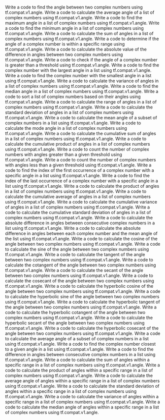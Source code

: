 Write a code to find the angle between two complex numbers using tf.compat.v1.angle.
Write a code to calculate the average angle of a list of complex numbers using tf.compat.v1.angle.
Write a code to find the maximum angle in a list of complex numbers using tf.compat.v1.angle.
Write a code to find the minimum angle in a list of complex numbers using tf.compat.v1.angle.
Write a code to calculate the sum of angles in a list of complex numbers using tf.compat.v1.angle.
Write a code to determine if the angle of a complex number is within a specific range using tf.compat.v1.angle.
Write a code to calculate the absolute value of the difference in angles between two complex numbers using tf.compat.v1.angle.
Write a code to check if the angle of a complex number is greater than a threshold using tf.compat.v1.angle.
Write a code to find the complex number with the largest angle in a list using tf.compat.v1.angle.
Write a code to find the complex number with the smallest angle in a list using tf.compat.v1.angle.
Write a code to calculate the variance of angles in a list of complex numbers using tf.compat.v1.angle.
Write a code to find the median angle in a list of complex numbers using tf.compat.v1.angle.
Write a code to sort a list of complex numbers based on their angles using tf.compat.v1.angle.
Write a code to calculate the range of angles in a list of complex numbers using tf.compat.v1.angle.
Write a code to calculate the standard deviation of angles in a list of complex numbers using tf.compat.v1.angle.
Write a code to calculate the mean angle of a subset of complex numbers in a list using tf.compat.v1.angle.
Write a code to calculate the mode angle in a list of complex numbers using tf.compat.v1.angle.
Write a code to calculate the cumulative sum of angles in a list of complex numbers using tf.compat.v1.angle.
Write a code to calculate the cumulative product of angles in a list of complex numbers using tf.compat.v1.angle.
Write a code to count the number of complex numbers with angles greater than a given threshold using tf.compat.v1.angle.
Write a code to count the number of complex numbers with angles less than a given threshold using tf.compat.v1.angle.
Write a code to find the index of the first occurrence of a complex number with a specific angle in a list using tf.compat.v1.angle.
Write a code to find the index of the last occurrence of a complex number with a specific angle in a list using tf.compat.v1.angle.
Write a code to calculate the product of angles in a list of complex numbers using tf.compat.v1.angle.
Write a code to calculate the cumulative average of angles in a list of complex numbers using tf.compat.v1.angle.
Write a code to calculate the cumulative variance of angles in a list of complex numbers using tf.compat.v1.angle.
Write a code to calculate the cumulative standard deviation of angles in a list of complex numbers using tf.compat.v1.angle.
Write a code to calculate the absolute difference in angles between consecutive complex numbers in a list using tf.compat.v1.angle.
Write a code to calculate the absolute difference in angles between each complex number and the mean angle of the list using tf.compat.v1.angle.
Write a code to calculate the cosine of the angle between two complex numbers using tf.compat.v1.angle.
Write a code to calculate the sine of the angle between two complex numbers using tf.compat.v1.angle.
Write a code to calculate the tangent of the angle between two complex numbers using tf.compat.v1.angle.
Write a code to calculate the cotangent of the angle between two complex numbers using tf.compat.v1.angle.
Write a code to calculate the secant of the angle between two complex numbers using tf.compat.v1.angle.
Write a code to calculate the cosecant of the angle between two complex numbers using tf.compat.v1.angle.
Write a code to calculate the hyperbolic cosine of the angle between two complex numbers using tf.compat.v1.angle.
Write a code to calculate the hyperbolic sine of the angle between two complex numbers using tf.compat.v1.angle.
Write a code to calculate the hyperbolic tangent of the angle between two complex numbers using tf.compat.v1.angle.
Write a code to calculate the hyperbolic cotangent of the angle between two complex numbers using tf.compat.v1.angle.
Write a code to calculate the hyperbolic secant of the angle between two complex numbers using tf.compat.v1.angle.
Write a code to calculate the hyperbolic cosecant of the angle between two complex numbers using tf.compat.v1.angle.
Write a code to calculate the average angle of a subset of complex numbers in a list using tf.compat.v1.angle.
Write a code to find the complex number closest to a given angle in a list using tf.compat.v1.angle.
Write a code to find the difference in angles between consecutive complex numbers in a list using tf.compat.v1.angle.
Write a code to calculate the sum of angles within a specific range in a list of complex numbers using tf.compat.v1.angle.
Write a code to calculate the product of angles within a specific range in a list of complex numbers using tf.compat.v1.angle.
Write a code to calculate the average angle of angles within a specific range in a list of complex numbers using tf.compat.v1.angle.
Write a code to calculate the standard deviation of angles within a specific range in a list of complex numbers using tf.compat.v1.angle.
Write a code to calculate the variance of angles within a specific range in a list of complex numbers using tf.compat.v1.angle.
Write a code to calculate the median angle of angles within a specific range in a list of complex numbers using tf.compat.v1.angle.